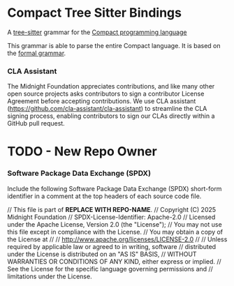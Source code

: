# Compact Tree Sitter Bindings

A [tree-sitter](https://tree-sitter.github.io/) grammar
for the [Compact programming language](https://docs.midnight.network/develop/reference/compact/lang-ref)

This grammar is able to parse the entire Compact language. It is based on
the [formal grammar](https://docs.midnight.network/develop/reference/compact/compact-grammar).

### CLA Assistant

The Midnight Foundation appreciates contributions, and like many other open source projects asks contributors to sign a contributor
License Agreement before accepting contributions. We use CLA assistant (https://github.com/cla-assistant/cla-assistant) to streamline the CLA
signing process, enabling contributors to sign our CLAs directly within a GitHub pull request.

# TODO - New Repo Owner

### Software Package Data Exchange (SPDX)

Include the following Software Package Data Exchange (SPDX) short-form identifier in a comment at the top headers of each source code file.

// This file is part of <B>REPLACE WITH REPO-NAME</B>.
// Copyright (C) 2025 Midnight Foundation
// SPDX-License-Identifier: Apache-2.0
// Licensed under the Apache License, Version 2.0 (the "License");
// You may not use this file except in compliance with the License.
// You may obtain a copy of the License at
//
// http://www.apache.org/licenses/LICENSE-2.0
//
// Unless required by applicable law or agreed to in writing, software
// distributed under the License is distributed on an "AS IS" BASIS,
// WITHOUT WARRANTIES OR CONDITIONS OF ANY KIND, either express or implied.
// See the License for the specific language governing permissions and
// limitations under the License.
